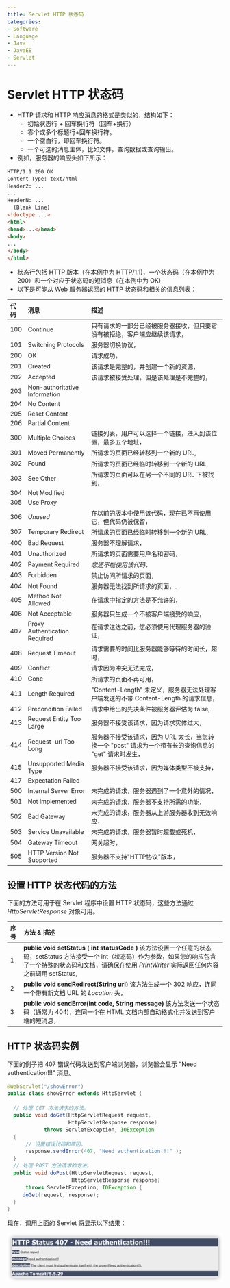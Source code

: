 ```yaml
---
title: Servlet HTTP 状态码
categories:
- Software
- Language
- Java
- JavaEE
- Servlet
---
```

# Servlet HTTP 状态码

- HTTP 请求和 HTTP 响应消息的格式是类似的，结构如下：
    - 初始状态行 + 回车换行符（回车+换行）
    - 零个或多个标题行+回车换行符。
    - 一个空白行，即回车换行符。
    - 一个可选的消息主体，比如文件，查询数据或查询输出。
- 例如，服务器的响应头如下所示：

```html
HTTP/1.1 200 OK
Content-Type: text/html
Header2: ...
...
HeaderN: ...
  (Blank Line)
<!doctype ...>
<html>
<head>...</head>
<body>
...
</body>
</html>
```

- 状态行包括 HTTP 版本（在本例中为 HTTP/1.1)，一个状态码（在本例中为 200）和一个对应于状态码的短消息（在本例中为 OK)
- 以下是可能从 Web 服务器返回的 HTTP 状态码和相关的信息列表：

| 代码 | 消息                          | 描述                                                         |
| :--- | :---------------------------- | :----------------------------------------------------------- |
| 100  | Continue                      | 只有请求的一部分已经被服务器接收，但只要它没有被拒绝，客户端应继续该请求， |
| 101  | Switching Protocols           | 服务器切换协议，                                             |
| 200  | OK                            | 请求成功，                                                   |
| 201  | Created                       | 该请求是完整的，并创建一个新的资源，                         |
| 202  | Accepted                      | 该请求被接受处理，但是该处理是不完整的，                     |
| 203  | Non-authoritative Information |                                                              |
| 204  | No Content                    |                                                              |
| 205  | Reset Content                 |                                                              |
| 206  | Partial Content               |                                                              |
| 300  | Multiple Choices              | 链接列表，用户可以选择一个链接，进入到该位置，最多五个地址， |
| 301  | Moved Permanently             | 所请求的页面已经转移到一个新的 URL,                         |
| 302  | Found                         | 所请求的页面已经临时转移到一个新的 URL,                     |
| 303  | See Other                     | 所请求的页面可以在另一个不同的 URL 下被找到，                |
| 304  | Not Modified                  |                                                              |
| 305  | Use Proxy                     |                                                              |
| 306  | *Unused*                      | 在以前的版本中使用该代码，现在已不再使用它，但代码仍被保留， |
| 307  | Temporary Redirect            | 所请求的页面已经临时转移到一个新的 URL,                     |
| 400  | Bad Request                   | 服务器不理解请求，                                           |
| 401  | Unauthorized                  | 所请求的页面需要用户名和密码，                               |
| 402  | Payment Required              | *您还不能使用该代码，*                                       |
| 403  | Forbidden                     | 禁止访问所请求的页面，                                       |
| 404  | Not Found                     | 服务器无法找到所请求的页面，.                                |
| 405  | Method Not Allowed            | 在请求中指定的方法是不允许的，                               |
| 406  | Not Acceptable                | 服务器只生成一个不被客户端接受的响应，                       |
| 407  | Proxy Authentication Required | 在请求送达之前，您必须使用代理服务器的验证，                 |
| 408  | Request Timeout               | 请求需要的时间比服务器能够等待的时间长，超时，               |
| 409  | Conflict                      | 请求因为冲突无法完成，                                       |
| 410  | Gone                          | 所请求的页面不再可用，                                       |
| 411  | Length Required               | "Content-Length" 未定义，服务器无法处理客户端发送的不带 Content-Length 的请求信息， |
| 412  | Precondition Failed           | 请求中给出的先决条件被服务器评估为 false,                   |
| 413  | Request Entity Too Large      | 服务器不接受该请求，因为请求实体过大，                       |
| 414  | Request-url Too Long          | 服务器不接受该请求，因为 URL 太长，当您转换一个 "post" 请求为一个带有长的查询信息的 "get" 请求时发生， |
| 415  | Unsupported Media Type        | 服务器不接受该请求，因为媒体类型不被支持，                   |
| 417  | Expectation Failed            |                                                              |
| 500  | Internal Server Error         | 未完成的请求，服务器遇到了一个意外的情况，                   |
| 501  | Not Implemented               | 未完成的请求，服务器不支持所需的功能，                       |
| 502  | Bad Gateway                   | 未完成的请求，服务器从上游服务器收到无效响应，               |
| 503  | Service Unavailable           | 未完成的请求，服务器暂时超载或死机，                         |
| 504  | Gateway Timeout               | 网关超时，                                                   |
| 505  | HTTP Version Not Supported    | 服务器不支持"HTTP协议"版本，                                 |

## 设置 HTTP 状态代码的方法

下面的方法可用于在 Servlet 程序中设置 HTTP 状态码，这些方法通过 *HttpServletResponse* 对象可用。

| 序号 | 方法 & 描述                                                  |
| :--- | :----------------------------------------------------------- |
| 1    | **public void setStatus ( int statusCode )** 该方法设置一个任意的状态码，setStatus 方法接受一个 int（状态码）作为参数，如果您的响应包含了一个特殊的状态码和文档，请确保在使用 *PrintWriter* 实际返回任何内容之前调用 setStatus, |
| 2    | **public void sendRedirect(String url)** 该方法生成一个 302 响应，连同一个带有新文档 URL 的 *Location* 头， |
| 3    | **public void sendError(int code, String message)** 该方法发送一个状态码（通常为 404)，连同一个在 HTML 文档内部自动格式化并发送到客户端的短消息， |

## HTTP 状态码实例

下面的例子把 407 错误代码发送到客户端浏览器，浏览器会显示 "Need authentication!!!" 消息。

```java
@WebServlet("/showError")
public class showError extends HttpServlet {

  // 处理 GET 方法请求的方法。
  public void doGet(HttpServletRequest request,
                    HttpServletResponse response)
            throws ServletException, IOException
  {
      // 设置错误代码和原因。
      response.sendError(407, "Need authentication!!!" );
  }
  // 处理 POST 方法请求的方法。
  public void doPost(HttpServletRequest request,
                     HttpServletResponse response)
      throws ServletException, IOException {
     doGet(request, response);
  }
}
```

现在，调用上面的 Servlet 将显示以下结果：

![](https://raw.githubusercontent.com/LuShan123888/Files/main/Pictures/2020-12-10-2020-11-06-image-20200920102106261.png)
